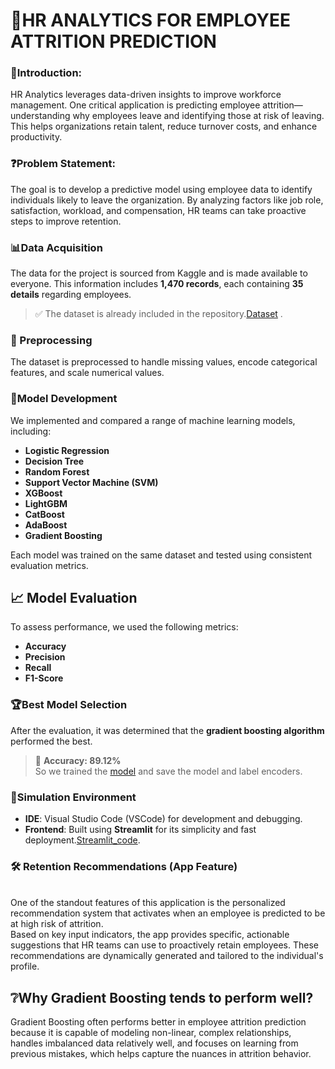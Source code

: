 # 💼HR ANALYTICS FOR EMPLOYEE ATTRITION PREDICTION
### 📘Introduction:
HR Analytics leverages data-driven insights to improve workforce management. One critical application is predicting employee attrition—understanding why employees leave and identifying those at risk of leaving. This helps organizations retain talent, reduce turnover costs, and enhance productivity.
### ❓Problem Statement:
The goal is to develop a predictive model using employee data to identify individuals likely to leave the organization. By analyzing factors like job role, satisfaction, workload, and compensation, HR teams can take proactive steps to improve retention.
### 📊Data Acquisition
The data for the project is sourced from Kaggle and is made available to everyone. This information includes **1,470 records**, each containing **35 details** regarding employees. <br> 
> ✅ The dataset is already included in the repository.[Dataset](https://github.com/shruti041/HR_ANALYTICS_FOR_EMPLOYEE_ATTRITION_PREDICTION/blob/main/HR-Employee-Attrition.csv) .
### 🔄 Preprocessing
The dataset is preprocessed to handle missing values, encode categorical features, and scale numerical values.
### 🤖Model Development
We implemented and compared a range of machine learning models, including:
- **Logistic Regression**
- **Decision Tree**
- **Random Forest**
- **Support Vector Machine (SVM)**
- **XGBoost**
- **LightGBM**
- **CatBoost**
- **AdaBoost**
- **Gradient Boosting**

Each model was trained on the same dataset and tested using consistent evaluation metrics.
## 📈 Model Evaluation
To assess performance, we used the following metrics:
- **Accuracy**
- **Precision**
- **Recall**
- **F1-Score**
### 🏆Best Model Selection
After the evaluation, it was determined that the **gradient boosting algorithm** performed the best. 
> 🎯 **Accuracy: 89.12%** <br>
So we trained the [model](https://github.com/shruti041/HR_ANALYTICS_FOR_EMPLOYEE_ATTRITION_PREDICTION/blob/main/Gradient_Boosting.py) and save the model and label encoders. <br>
### 🧪Simulation Environment
- **IDE**: Visual Studio Code (VSCode) for development and debugging.
- **Frontend**: Built using **Streamlit** for its simplicity and fast deployment.[Streamlit_code](https://github.com/shruti041/HR_ANALYTICS_FOR_EMPLOYEE_ATTRITION_PREDICTION/blob/main/Final_app.py).
### 🛠️ Retention Recommendations (App Feature)
<br> One of the standout features of this application is the personalized recommendation system that activates when an employee is predicted to be at high risk of attrition.
<br>Based on key input indicators, the app provides specific, actionable suggestions that HR teams can use to proactively retain employees. These recommendations are dynamically generated and tailored to the individual's profile.
## ❔Why Gradient Boosting tends to perform well?
Gradient Boosting often performs better in employee attrition prediction because it is capable of modeling non-linear, complex relationships, handles imbalanced data relatively well, and focuses on learning from previous mistakes, which helps capture the nuances in attrition behavior.
